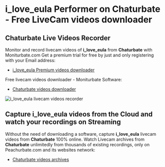 # i_love_eula Performer on Chaturbate - Free LiveCam videos downloader

## Chaturbate Live Videos Recorder

Monitor and record livecam videos of **i_love_eula** from **Chaturbate** with Moniturbate.com
Get a premium trial for free by just and only registering with your Email address:
* [i_love_eula Premium videos downloader](https://moniturbate.com/request-demo-licence-key.html)

Free livecam videos downloader - Moniturbate Software:
* [Chaturbate videos downloader](https://moniturbate.com/moniturbate-download-software.html)

![i_love_eula livecam videos recorder](https://peachurnet.com/templates/moniturbate-software.png)


## Capture i_love_eula videos from the Cloud and watch your recordings on Streaming

Without the need of downloading a software, capture **i_love_eula** livecam videos from **Chaturbate** 100% online.
Watch Livecam archives from **Chaturbate** unlimitedly from thousands of existing recordings, only on Peachurbate.com and its websites network:
* [Chaturbate videos archives](https://peachurnet.com/)